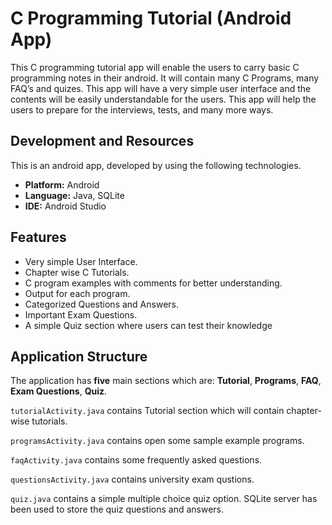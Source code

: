 # C Programming Tutorial (Android App)

This C programming tutorial app will enable the users to carry basic C programming notes in their android. It will contain many C Programs, many FAQ’s and quizes. This app will have a very simple user interface and the contents will be easily understandable for the users. This app will help the users to prepare for the interviews, tests, and many more ways.

## Development and Resources

This is an android app, developed by using the following technologies.

* **Platform:** Android
* **Language:** Java, SQLite
* **IDE:** Android Studio

## Features

* Very simple User Interface.
* Chapter wise C Tutorials.
* C program examples with comments for better understanding.
* Output for each program.
* Categorized Questions and Answers.
* Important Exam Questions.
* A simple Quiz section where users can test their knowledge

## Application Structure

The application has **five** main sections which are: **Tutorial**, **Programs**, **FAQ**, **Exam Questions**, **Quiz**.

`tutorialActivity.java` contains Tutorial section which will contain chapter-wise tutorials.

`programsActivity.java` contains open some sample example programs.

`faqActivity.java` contains some frequently asked questions.

`questionsActivity.java` contains university exam qustions.

`quiz.java` contains a simple multiple choice quiz option. SQLite server has been used to store the quiz questions and answers.




